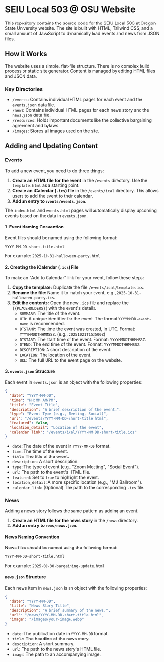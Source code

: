# SEIU Local 503 @ OSU Website

This repository contains the source code for the SEIU Local 503 at Oregon State University website. The site is built with HTML, Tailwind CSS, and a small amount of JavaScript to dynamically load events and news from JSON files.

## How it Works

The website uses a simple, flat-file structure. There is no complex build process or static site generator. Content is managed by editing HTML files and JSON data.

### Key Directories

*   `/events`: Contains individual HTML pages for each event and the `events.json` data file.
*   `/news`: Contains individual HTML pages for each news story and the `news.json` data file.
*   `/resources`: Holds important documents like the collective bargaining agreement and bylaws.
*   `/images`: Stores all images used on the site.

## Adding and Updating Content

### Events

To add a new event, you need to do three things:

1.  **Create an HTML file for the event** in the `/events` directory. Use the `template.html` as a starting point.
2.  **Create an iCalendar (`.ics`) file** in the `/events/ical` directory. This allows users to add the event to their calendar.
3.  **Add an entry to `events/events.json`**.

The `index.html` and `events.html` pages will automatically display upcoming events based on the data in `events.json`.

#### 1. Event Naming Convention

Event files should be named using the following format:

`YYYY-MM-DD-short-title.html`

For example: `2025-10-31-halloween-party.html`

#### 2. Creating the iCalendar (`.ics`) File

To make an "Add to Calendar" link for your event, follow these steps:

1.  **Copy the template:** Duplicate the file `/events/ical/template.ics`.
2.  **Rename the file:** Name it to match your event, e.g., `2025-10-31-halloween-party.ics`.
3.  **Edit the contents:** Open the new `.ics` file and replace the `{{PLACEHOLDERS}}` with the event's details.
    *   `SUMMARY`: The title of the event.
    *   `UID`: A unique identifier for the event. The format `YYYYMMDD-event-name` is recommended.
    *   `DTSTAMP`: The time the event was created, in UTC. Format: `YYYYMMDDTHHMMSSZ`. (e.g., `20251021T153500Z`)
    *   `DTSTART`: The start time of the event. Format: `YYYYMMDDTHHMMSSZ`.
    *   `DTEND`: The end time of the event. Format: `YYYYMMDDTHHMMSSZ`.
    *   `DESCRIPTION`: A short description of the event.
    *   `LOCATION`: The location of the event.
    *   `URL`: The full URL to the event page on the website.

#### 3. `events.json` Structure

Each event in `events.json` is an object with the following properties:

```json
{
  "date": "YYYY-MM-DD",
  "time": "HH:MM AM/PM",
  "title": "Event Title",
  "description": "A brief description of the event.",
  "type": "Event Type (e.g., Meeting, Social)",
  "url": "/events/YYYY-MM-DD-short-title.html",
  "featured": false,
  "location_detail": "Location of the event",
  "calendar_link": "/events/ical/YYYY-MM-DD-short-title.ics"
}
```

*   `date`: The date of the event in `YYYY-MM-DD` format.
*   `time`: The time of the event.
*   `title`: The title of the event.
*   `description`: A short description.
*   `type`: The type of event (e.g., "Zoom Meeting", "Social Event").
*   `url`: The path to the event's HTML file.
*   `featured`: Set to `true` to highlight the event.
*   `location_detail`: A more specific location (e.g., "MU Ballroom").
*   `calendar_link`: (Optional) The path to the corresponding `.ics` file.

### News

Adding a news story follows the same pattern as adding an event.

1.  **Create an HTML file for the news story** in the `/news` directory.
2.  **Add an entry to `news/news.json`**.

#### News Naming Convention

News files should be named using the following format:

`YYYY-MM-DD-short-title.html`

For example: `2025-09-30-bargaining-update.html`

#### `news.json` Structure

Each news item in `news.json` is an object with the following properties:

```json
{
  "date": "YYYY-MM-DD",
  "title": "News Story Title",
  "description": "A brief summary of the news.",
  "url": "/news/YYYY-MM-DD-short-title.html",
  "image": "/images/your-image.webp"
}
```

*   `date`: The publication date in `YYYY-MM-DD` format.
*   `title`: The headline of the news story.
*   `description`: A short summary.
*   `url`: The path to the news story's HTML file.
*   `image`: The path to an accompanying image.
